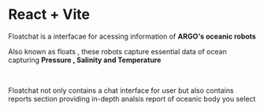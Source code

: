 # React + Vite
<p>Floatchat is a interfacae for acessing information of <b>ARGO's oceanic robots</b></p>
<p>Also known as floats , these robots capture essential data of ocean capturing <b>Pressure , Salinity and Temperature</b></p>
<br>
<p>Floatchat not only contains a chat interface for user but also contains reports section providing in-depth analsis report of oceanic body you select</p>
